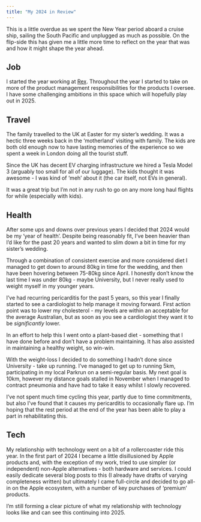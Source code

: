 ```yaml
---
title: "My 2024 in Review"
---
```


This is a little overdue as we spent the New Year period aboard a cruise ship, sailing the South Pacific and unplugged as much as possible. On the flip-side this has given me a little more time to reflect on the year that was and how it might shape the year ahead.

## Job

I started the year working at [Rex](https://rexsoftware.com.au). Throughout the year I started to take on more of the product management responsibilities for the products I oversee. I have some challenging ambitions in this space which will hopefully play out in 2025.

## Travel

The family travelled to the UK at Easter for my sister’s wedding. It was a hectic three weeks back in the ‘motherland’ visiting with family. The kids are both old enough now to have lasting memories of the experience so we spent a week in London doing all the tourist stuff.

Since the UK has decent EV charging infrastructure we hired a Tesla Model 3 (arguably too small for all of our luggage). The kids thought it was awesome - I was kind of ‘meh’ about it (the car itself, not EVs in general).

It was a great trip but I’m not in any rush to go on any more long haul flights for while (especially with kids).

## Health

After some ups and downs over previous years I decided that 2024 would be my ‘year of health’. Despite being reasonably fit, I’ve been heavier than I’d like for the past 20 years and wanted to slim down a bit in time for my sister’s wedding.

Through a combination of consistent exercise and more considered diet I managed to get down to around 80kg in time for the wedding, and then have been hovering between 75-80kg since April. I honestly don’t know the last time I was under 80kg - maybe University, but I never really used to weight myself in my younger years. 

I’ve had recurring pericarditis for the past 5 years, so this year I finally started to see a cardiologist to help manage it moving forward. First action point was to lower my cholesterol - my levels are within an acceptable for the average Australian, but as soon as you see a cardiologist they want it to be _significantly_ lower.

In an effort to help this I went onto a plant-based diet - something that I have done before and don’t have a problem maintaining. It has also assisted in maintaining a healthy weight, so win-win.

With the weight-loss I decided to do something I hadn’t done since University - take up running. I’ve managed to get up to running 5km, participating in my local Parkrun on a semi-regular basis. My next goal is 10km, however my distance goals stalled in November when I managed to contract pneumonia and have had to take it easy whilst I slowly recovered.

I’ve not spent much time cycling this year, partly due to time commitments, but also I’ve found that it causes my pericarditis to occasionally flare up. I’m hoping that the rest period at the end of the year has been able to play a part in rehabilitating this.

## Tech

My relationship with technology went on a bit of a rollercoaster ride this year. In the first part of 2024 I became a little disillusioned by Apple products and, with the exception of my work, tried to use simpler (or independent) non-Apple alternatives - both hardware and services. I could easily dedicate several blog posts to this (I already have drafts of varying completeness written) but ultimately I came full-circle and decided to go all-in on the Apple ecosystem, with a number of key purchases of ‘premium’ products.

I’m still forming a clear picture of what my relationship with technology looks like and can see this continuing into 2025.